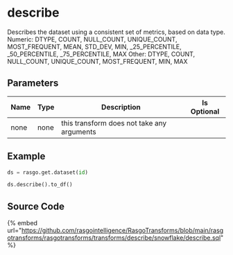 

# describe

Describes the dataset using a consistent set of metrics, based on data type.
Numeric: DTYPE, COUNT, NULL_COUNT, UNIQUE_COUNT, MOST_FREQUENT, MEAN, STD_DEV, MIN, _25_PERCENTILE, _50_PERCENTILE, _75_PERCENTILE, MAX
Other: DTYPE, COUNT, NULL_COUNT, UNIQUE_COUNT, MOST_FREQUENT, MIN, MAX


## Parameters

| Name | Type |                Description                 | Is Optional |
| ---- | ---- | ------------------------------------------ | ----------- |
| none | none | this transform does not take any arguments |             |


## Example

```python
ds = rasgo.get.dataset(id)

ds.describe().to_df()
```

## Source Code

{% embed url="https://github.com/rasgointelligence/RasgoTransforms/blob/main/rasgotransforms/rasgotransforms/transforms/describe/snowflake/describe.sql" %}

